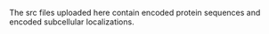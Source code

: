 The src files uploaded here contain encoded protein sequences and encoded subcellular localizations.
